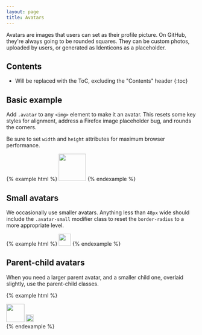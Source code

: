 ```yaml
---
layout: page
title: Avatars
---
```


Avatars are images that users can set as their profile picture. On GitHub, they're always going to be rounded squares. They can be custom photos, uploaded by users, or generated as Identicons as a placeholder.

## Contents

* Will be replaced with the ToC, excluding the "Contents" header
{:toc}

## Basic example

Add `.avatar` to any `<img>` element to make it an avatar. This resets some key styles for alignment, address a Firefox image placeholder bug, and rounds the corners.

Be sure to set `width` and `height` attributes for maximum browser performance.

{% example html %}
<img class="avatar" src="https://avatars3.githubusercontent.com/u/9919?v=3&s=72" width="72" height="72">
{% endexample %}

## Small avatars

We occasionally use smaller avatars. Anything less than `48px` wide should include the `.avatar-small` modifier class to reset the `border-radius` to a more appropriate level.

{% example html %}
<img class="avatar avatar-small" src="https://avatars3.githubusercontent.com/u/9919?v=3&s=32" width="32" height="32">
{% endexample %}

## Parent-child avatars

When you need a larger parent avatar, and a smaller child one, overlaid slightly, use the parent-child classes.

{% example html %}
<div class="avatar-parent-child left">
  <img class="avatar" src="https://avatars3.githubusercontent.com/u/9919?v=3&s=48" width="48" height="48">
  <img class="avatar avatar-child" src="https://avatars3.githubusercontent.com/u/9919?v=3&s=20" width="20" height="20">
</div>
{% endexample %}
